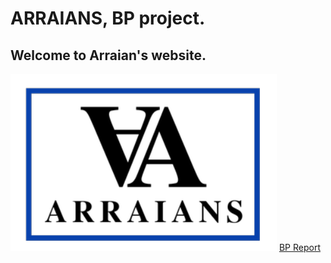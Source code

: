 # ARRAIANS, BP project.
## Welcome to Arraian's website.





![Logo](https://github.com/ARRAIANS/arraians.io/blob/main/LOGO%20ARRAIANS.PNG)
[BP Report](https://github.com/ARRAIANS/arraians.io/blob/main/Business%20Proyect.pdf)
